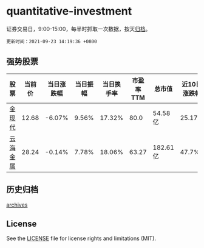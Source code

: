 # quantitative-investment

证券交易日，9:00-15:00，每半时抓取一次数据，按天[归档](archives)。

`更新时间：2021-09-23 14:19:36 +0800`

## 强势股票

|股票|当前价|当日涨跌幅|当日振幅|当日换手率|市盈率TTM|总市值|近10日涨跌幅|
|----|----|----|----|----|----|----|----|
|[金现代](https://xueqiu.com/S/SZ300830)|12.68|-6.07%|9.56%|17.32%|80.0|54.58亿|25.17%|
|[云海金属](https://xueqiu.com/S/SZ002182)|28.24|-0.14%|7.78%|18.06%|63.27|182.61亿|47.7%|

## 历史归档

[archives](archives)

## License

See the [LICENSE](LICENSE) file for license rights and limitations (MIT).